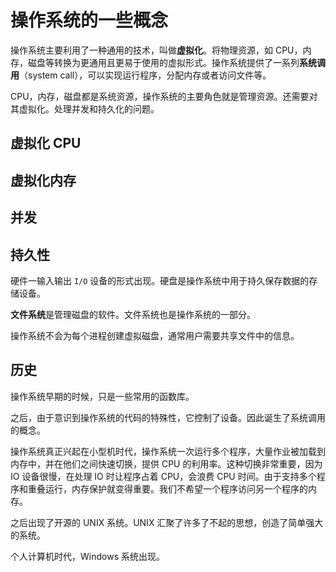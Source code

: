 # 操作系统的一些概念

操作系统主要利用了一种通用的技术，叫做**虚拟化**。将物理资源，如 CPU，内存，磁盘等转换为更通用且更易于使用的虚拟形式。操作系统提供了一系列**系统调用**（system call），可以实现运行程序，分配内存或者访问文件等。

CPU，内存，磁盘都是系统资源，操作系统的主要角色就是管理资源。还需要对其虚拟化。处理并发和持久化的问题。

## 虚拟化 CPU

## 虚拟化内存

## 并发

## 持久性

硬件一输入输出 `I/O` 设备的形式出现。硬盘是操作系统中用于持久保存数据的存储设备。

**文件系统**是管理磁盘的软件。文件系统也是操作系统的一部分。

操作系统不会为每个进程创建虚拟磁盘，通常用户需要共享文件中的信息。

## 历史

操作系统早期的时候，只是一些常用的函数库。

之后，由于意识到操作系统的代码的特殊性，它控制了设备。因此诞生了系统调用的概念。

操作系统真正兴起在小型机时代，操作系统一次运行多个程序，大量作业被加载到内存中，并在他们之间快速切换，提供 CPU 的利用率。这种切换非常重要，因为 IO 设备很慢，在处理 IO 时让程序占着 CPU，会浪费 CPU 时间。由于支持多个程序和重叠运行，内存保护就变得重要。我们不希望一个程序访问另一个程序的内存。

之后出现了开源的 UNIX 系统。UNIX 汇聚了许多了不起的思想，创造了简单强大的系统。

个人计算机时代，Windows 系统出现。
